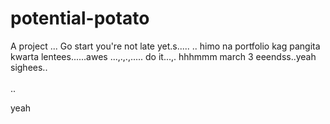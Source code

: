 # potential-potato
A project
...
Go start you're not late yet.s.....
..
himo na portfolio kag pangita kwarta lentees......awes
...,.,.,.....
do it...,.
 hhhmmm march 3 eeendss..yeah
 sighees..
 <br>
 <br>..

 yeah
<!-- I will start today freelancing and VA help meqq..

help me help me helpppp..

mashed potato
heyy

hello. s.
